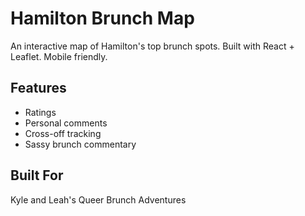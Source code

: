
# Hamilton Brunch Map

An interactive map of Hamilton's top brunch spots.
Built with React + Leaflet. Mobile friendly.

## Features
- Ratings
- Personal comments
- Cross-off tracking
- Sassy brunch commentary

## Built For
Kyle and Leah's Queer Brunch Adventures
